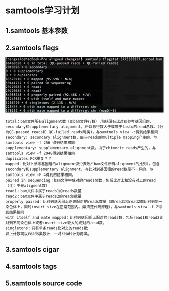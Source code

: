 # samtools学习计划

## 1.samtools 基本参数

## 2.samtools flags

![samtools flagstat](flagstat.png)

    total：bam文件所有alignment数（即bam文件行数）,包括没有比对到参考基因组的、secondary和supplementary alignment，所以总行数大于或等于fastq的read总数。(分为QC-passed reads和 QC-failed reads两类)，与samtools view -c得到结果相同
    secondary: secondary alignment数，由于reads的multiple mapping产生的，与samtools view -f 256 得到结果相同
    supplementary: supplementary alignment数，由于chimeric reads产生的，与samtools view -f 2048得到结果相同
    duplicates:PCR重复？？
    mapped：比对上参考基因组的alignment数(该数占bam文件所有alignment的比列），包含secondary和supplementary alignment，与比对到基因组的read数是不一样的，与samtools view -F 4得到的结果相同。
    paired in sequencing：bam文件中成对的reads总数，包括比对上和没有对上的read（注：不是aligment数）
    read1：bam文件中属于reads1的reads数量
    read2：bam文件中属于reads2的reads数量
    properly paired：比对到基因组上正确配对的reads数量（即read1和read2都比对到同一染色体上，同时insert size在正常范围内。弄清楚代码原理），与samtools view -f 2得到结果相同
    with itself and mate mapped：比对到基因组上配对的reads数，包括read1和read2比对到不同染色体上或者insert size较大的成对的read数。
    singletons：只有单条reads比对上的reads数
    以上计数均以reads条数计，一对reads计为两条。

## 3.samtools cigar

## 4.samtools tags 

## 5.samtools source code 
